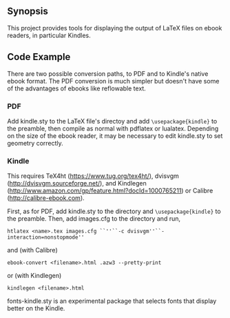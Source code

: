 ## Synopsis

This project provides tools for displaying the output of LaTeX files
on ebook readers, in particular Kindles.

## Code Example

There are two possible conversion paths, to PDF and to Kindle's native
ebook format.  The PDF conversion is much simpler but doesn't have
some of the advantages of ebooks like reflowable text.

### PDF

Add kindle.sty to the LaTeX file's directoy and add
`\usepackage{kindle}` to the preamble, then compile as normal with
pdflatex or lualatex.  Depending on the size of the ebook reader, it
may be necessary to edit kindle.sty to set geometry correctly.

### Kindle

This requires TeX4ht (https://www.tug.org/tex4ht/), dvisvgm (http://dvisvgm.sourceforge.net/), and Kindlegen (http://www.amazon.com/gp/feature.html?docId=1000765211) or Calibre (http://calibre-ebook.com).

First, as for PDF, add kindle.sty to the directory and
`\usepackage{kindle}` to the preamble.  Then, add images.cfg to the
directory and run,

````
htlatex <name>.tex images.cfg ``''``-c dvisvgm''``-interaction=nonstopmode''
````

and (with Calibre)

````
ebook-convert <filename>.html .azw3 --pretty-print
````

or (with Kindlegen)

````
kindlegen <filename>.html
````

fonts-kindle.sty is an experimental package that selects fonts that
display better on the Kindle.

